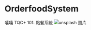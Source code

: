 # OrderfoodSystem
嘻嘻
TQC+ 101. 點餐系統
![unsplash 圖片](https://static.wixstatic.com/media/dd09ac_2a8e3f8413b74fd098e7479e328e2bcf~mv2.gif)
